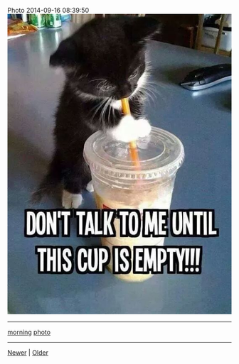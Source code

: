 <!--
title: Photo 2014-09-16 08
date: 2020-06-28T14:43:49.756Z
tags: morning, photo
-->


Photo 2014-09-16 08:39:50
![](97637326657-0.jpg)

<!--BOTTOM-POST-NAVIGATION-->
---

[morning](tag-morning.md) [photo](tag-photo.md)

---

[Newer](97402176047.md) | [Older](98045333542.md)